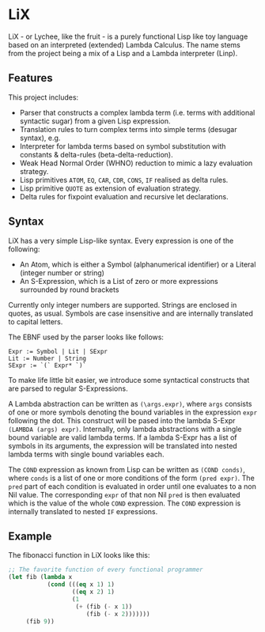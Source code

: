 # LiX

LiX - or Lychee, like the fruit - is a purely functional Lisp like toy language based on an interpreted (extended) Lambda Calculus.
The name stems from the project being a mix of a Lisp and a Lambda interpreter (Linp).

## Features
This project includes: 
* Parser that constructs a complex lambda term (i.e. terms with additional syntactic sugar) from a given Lisp expression.
* Translation rules to turn complex terms into simple terms (desugar syntax), e.g.
* Interpreter for lambda terms based on symbol substitution with constants & delta-rules (beta-delta-reduction).
* Weak Head Normal Order (WHNO) reduction to mimic a lazy evaluation strategy.
* Lisp primitives `ATOM`, `EQ`, `CAR`, `CDR`, `CONS`, `IF` realised as delta rules. 
* Lisp primitive `QUOTE` as extension of evaluation strategy.
* Delta rules for fixpoint evaluation and recursive let declarations.


## Syntax
LiX has a very simple Lisp-like syntax. Every expression is one of the following:
- An Atom, which is either a Symbol (alphanumerical identifier) or a Literal (integer number or string)
- An S-Expression, which is a List of zero or more expressions surrounded by round brackets

Currently only integer numbers are supported. 
Strings are enclosed in quotes, as usual.
Symbols are case insensitive and are internally translated to capital letters.

The EBNF used by the parser looks like follows:
```
Expr := Symbol | Lit | SExpr
Lit := Number | String
SExpr := `(` Expr* `)`
```

To make life little bit easier, we introduce some syntactical constructs that are parsed to regular S-Expressions.

A Lambda abstraction can be written as `(\args.expr)`, where `args` consists of one or more symbols denoting the bound variables in the expression `expr` following the dot. This construct will be pased into the lambda S-Expr `(LAMBDA (args) expr)`. Internally, only lambda abstractions with a single bound variable are valid lambda terms. If a lambda S-Expr has a list of symbols in its arguments, the expression will be translated into nested lambda terms with single bound variables each.

The `COND` expression as known from Lisp can be written as `(COND conds)`, where `conds` is a list of one or more conditions of the form `(pred expr)`. The `pred` part of each condition is evaluated in order until one evaluates to a non Nil value. The corresponding `expr` of that non Nil `pred` is then evaluated which is the value of the whole `COND` expression. The `COND` expression is internally translated to nested `IF` expressions.

## Example
The fibonacci function in LiX looks like this:
```lisp
;; The favorite function of every functional programmer
(let fib (lambda x
           (cond (((eq x 1) 1)
                  ((eq x 2) 1)
                  (1
                   (+ (fib (- x 1))
                      (fib (- x 2)))))))
     (fib 9))
```
